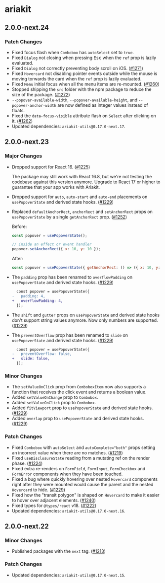 # ariakit

## 2.0.0-next.24

### Patch Changes

- Fixed focus flash when `Combobox` has `autoSelect` set to `true`.
- Fixed `Dialog` not closing when pressing <kbd>Esc</kbd> when the `ref` prop is lazily evaluated.
- Fixed `Dialog` not correctly preventing body scroll on iOS. ([#1271](https://github.com/ariakit/ariakit/pull/1271))
- Fixed `Hovercard` not disabling pointer events outside while the mouse is moving torwards the card when the `ref` prop is lazily evaluated.
- Fixed `Menu` initial focus when all the menu items are re-mounted. ([#1260](https://github.com/ariakit/ariakit/pull/1260))
- Stopped shipping the `src` folder with the npm package to reduce the size of the package. ([#1272](https://github.com/ariakit/ariakit/pull/1272))
- `--popover-available-width`, `--popover-available-height`, and `--popover-anchor-width` are now defined as integer values instead of floats.
- Fixed the `data-focus-visible` attribute flash on `Select` after clicking on it. ([#1262](https://github.com/ariakit/ariakit/pull/1262))
- Updated dependencies: `ariakit-utils@0.17.0-next.17`.

## 2.0.0-next.23

### Major Changes

- Dropped support for React 16. ([#1225](https://github.com/ariakit/ariakit/pull/1225))

  The package may still work with React 16.8, but we're not testing the codebase against this version anymore. Upgrade to React 17 or higher to guarantee that your app works with Ariakit.

- Dropped support for `auto`, `auto-start` and `auto-end` placements on `usePopoverState` and derived state hooks. ([#1229](https://github.com/ariakit/ariakit/pull/1229))
- Replaced `defaultAnchorRect`, `anchorRect` and `setAnchorRect` props on `usePopoverState` by a single `getAnchorRect` prop. ([#1252](https://github.com/ariakit/ariakit/pull/1252))

  Before:

  ```js
  const popover = usePopoverState();

  // inside an effect or event handler
  popover.setAnchorRect({ x: 10, y: 10 });
  ```

  After:

  ```js
  const popover = usePopoverState({ getAnchorRect: () => ({ x: 10, y: 10 }) });
  ```

- The `padding` prop has been renamed to `overflowPadding` on `usePopoverState` and derived state hooks. ([#1229](https://github.com/ariakit/ariakit/pull/1229))

  ```diff
    const popover = usePopoverState({
  -   padding: 4,
  +   overflowPadding: 4,
    });
  ```

- The `shift` and `gutter` props on `usePopoverState` and derived state hooks don't support string values anymore. Now only numbers are supported. ([#1229](https://github.com/ariakit/ariakit/pull/1229))
- The `preventOverflow` prop has been renamed to `slide` on `usePopoverState` and derived state hooks. ([#1229](https://github.com/ariakit/ariakit/pull/1229))

  ```diff
    const popover = usePopoverState({
  -   preventOverflow: false,
  +   slide: false,
    });
  ```

### Minor Changes

- The `setValueOnClick` prop from `ComboboxItem` now also supports a function that receives the click event and returns a boolean value.
- Added `setValueOnChange` prop to `Combobox`.
- Added `setValueOnClick` prop to `Combobox`.
- Added `fitViewport` prop to `usePopoverState` and derived state hooks. ([#1229](https://github.com/ariakit/ariakit/pull/1229))
- Added `overlap` prop to `usePopoverState` and derived state hooks. ([#1229](https://github.com/ariakit/ariakit/pull/1229))

### Patch Changes

- Fixed `Combobox` with `autoSelect` and `autoComplete="both"` props setting an incorrect value when there are no matches. ([#1219](https://github.com/ariakit/ariakit/pull/1219))
- Fixed `useDisclosureState` reading from a mutating ref on the render phase. ([#1224](https://github.com/ariakit/ariakit/pull/1224))
- Fixed extra re-renders on `FormField`, `FormInput`, `FormCheckbox` and `FormError` components when they have been touched.
- Fixed a bug where quickly hovering over nested `Hovercard` components right after they were mounted would cause the parent and the nested `Hovercard` to hide. ([#1229](https://github.com/ariakit/ariakit/pull/1229))
- Fixed how the "transit polygon" is shaped on `Hovercard` to make it easier to hover over adjacent elements. ([#1240](https://github.com/ariakit/ariakit/pull/1240))
- Fixed types for `@types/react` v18. ([#1222](https://github.com/ariakit/ariakit/pull/1222))
- Updated dependencies: `ariakit-utils@0.17.0-next.16`.

## 2.0.0-next.22

### Minor Changes

- Published packages with the `next` tag. ([#1213](https://github.com/ariakit/ariakit/pull/1213))

### Patch Changes

- Updated dependencies: `ariakit-utils@0.17.0-next.15`.
